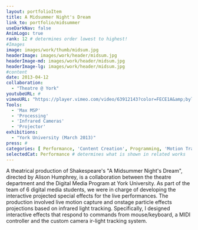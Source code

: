 ```yaml
---
layout: portfolioItem
title: A Midsummer Night's Dream
link_to: portfolio/midsummer
useDarkNav: false
AnimLogo: true
rank: 12 # determines order lowest to highest!
#Images
image: images/work/thumb/midsum.jpg
headerImage: images/work/header/midsum.jpg
headerImage-md: images/work/header/midsum.jpg
headerImage-lg: images/work/header/midsum.jpg
#content
date: 2013-04-12
collaboration:
  - "Theatre @ York"
youtubeURL: #
vimeoURL: "https://player.vimeo.com/video/63912143?color=FECE1A&amp;byline=0&amp;portrait=0"
Tools:
  - 'Max MSP'
  - 'Processing'
  - 'Infrared Cameras'
  - 'Projector'
exhibitions:
  - "York University (March 2013)"
press: #
categories: [ Performance, 'Content Creation', Programming, 'Motion Tracking']
selectedCat: Performance # determines what is shown in related works
---
```


A theatrical production of Shakespeare's "A Midsummer Night's Dream", directed by Alison Humphrey, is a collaboration between the theatre department and the Digital Media Program at York University. As part of the team of 6 digital media students, we were in charge of developing the interactive projected special effects for the live performances. The production involved live motion capture and onstage particle effects projections based on infrared light tracking. Specifically, I designed interactive effects that respond to commands from mouse/keyboard, a MIDI controller and the custom camera ir-light tracking system.
